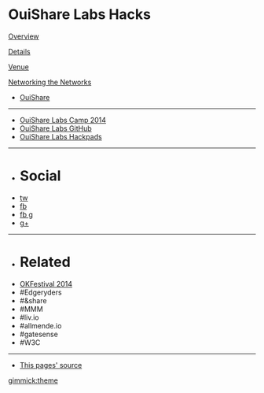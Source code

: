 # OuiShare Labs Hacks

[Overview](index.md)

[Details](details.md)

[Venue](venue.md)

[Networking the Networks]()

  * [OuiShare](http://ouishare.net/en)
  - - - -
  * [OuiShare Labs Camp 2014](http://lab.ouishare.net/)
  * [OuiShare Labs GitHub](https://github.com/ouisharelabs)
  * [OuiShare Labs Hackpads](https://ouisharelabs.hackpad.com/)
  - - - -
  * # Social
  * [tw](https://twitter.com/OuiShareLabs)
  * [fb](https://www.facebook.com/ouisharelabs)
  * [fb g](https://www.facebook.com/groups/OuiShare.Labs)
  * [g+](https://plus.google.com/+ouisharelabs)
  - - - -
  * # Related
  * [OKFestival 2014](http://2014.okfestival.org/)
  * #Edgeryders
  * #&share
  * #MMM
  * #liv.io
  * #allmende.io
  * #gatesense
  * #W3C
  - - - -
  * [This pages' source](https://github.com/ouisharelabs/hacks)

[gimmick:theme](yeti)
